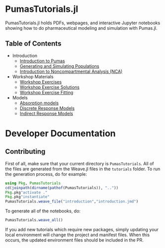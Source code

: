 # PumasTutorials.jl

PumasTutorials.jl holds PDFs, webpages, and interactive Jupyter notebooks
showing how to do pharmaceutical modeling and simulation with Pumas.jl.

## Table of Contents

- Introduction
  - [Introduction to Pumas](https://tutorials.pumas.ai/html/introduction/introduction.html)
  - [Generating and Simulating Populations](https://tutorials.pumas.ai/html/introduction/simulating_populations.html)
  - [Introduction to Noncompartmental Analysis (NCA)](https://tutorials.pumas.ai/html/nca/basic_nca.html)
- Workshop Materials
  - [Workshop Exercises](https://tutorials.pumas.ai/html/exercises/workshop_exercises.html)
  - [Workshop Exercise Solutions](https://tutorials.pumas.ai/html/exercises/workshop_solutions.html)
  - [Workshop Exercise Fitting](https://tutorials.pumas.ai/html/exercises/fitting.html)
- Models
  - [Absorption models](https://tutorials.pumas.ai/html/discrete/absorption_models.html)
  - [Discrete Response Models](https://tutorials.pumas.ai/html/discrete/discrete_response_models.html)
  - [Indirect Response Models](https://tutorials.pumas.ai/html/pkpd/indirect_response_models.html)

# Developer Documentation

## Contributing

First of all, make sure that your current directory is `PumasTutorials`. All
of the files are generated from the Weave.jl files in the `tutorials` folder.
To run the generation process, do for example:

```julia
using Pkg, PumasTutorials
cd(joinpath(dirname(pathof(PumasTutorials)), ".."))
Pkg.pkg"activate ."
Pkg.pkg"instantiate"
PumasTutorials.weave_file("introduction","introduction.jmd")
```

To generate all of the notebooks, do:

```julia
PumasTutorials.weave_all()
```

If you add new tutorials which require new packages, simply updating your local
environment will change the project and manifest files. When this occurs, the
updated environment files should be included in the PR.
